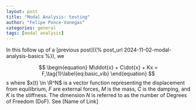 ```yaml
---
layout: post
title: "Modal Analysis: testing"
author: "Felipe Ponce-Vanegas"
categories: general
tags: [modal analysis]
---
```


In this follow up of a [previous post]({% post_url 2024-11-02-modal-analysis-basics %}),
we 

$$
\begin{equation}
M\ddot{x} + C\dot{x} + Kx = F,\tag{1}\label{eq:basic_vib}
\end{equation}
$$
s
where $x(t) \in \R^N$ is a vector function representing the displacement from equilibrium,
$F$ are external forces,
$M$ is the mass, $C$ is the damping, and $K$ is the stiffness.
The dimension $N$ is referred to as the number of Degrees of Freedom (DoF).
See [Name of Link]